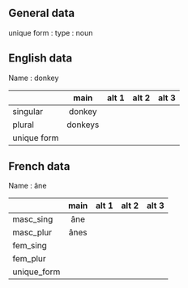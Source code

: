 ## General data

unique form :
type : noun

## English data

Name : donkey

|             |  main   | alt 1 | alt 2 | alt 3 |
| :---------- | :-----: | :---: | :---: | ----- |
| singular    | donkey  |       |       |       |
| plural      | donkeys |       |       |       |
| unique form |         |       |       |       |

## French data

Name : âne

|             | main | alt 1 | alt 2 | alt 3 |
| :---------- | :--: | :---: | :---: | :---: |
| masc_sing   | âne  |       |       |       |
| masc_plur   | ânes |       |       |       |
| fem_sing    |      |       |       |       |
| fem_plur    |      |       |       |       |
| unique_form |      |       |       |       |


